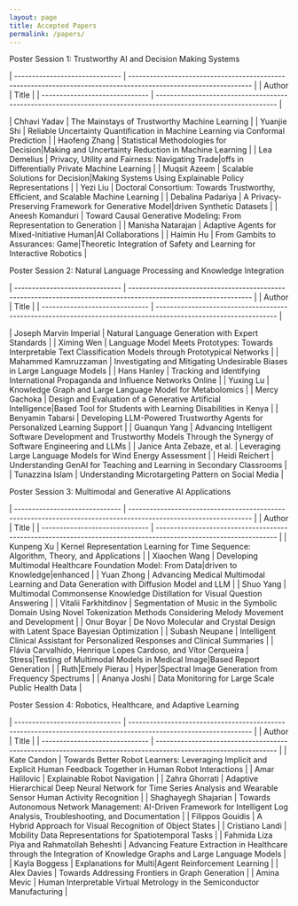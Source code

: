 ```yaml
---
layout: page
title: Accepted Papers
permalink: /papers/
---
```

	
 
Poster Session 1: Trustworthy AI and Decision Making Systems

| ------------------------------ | ---------------------------------------------------------------------------------------------------------------- |
| Author                         | Title                                                                                                            |
| ------------------------------ | ---------------------------------------------------------------------------------------------------------------- |

|	Chhavi Yadav | The Mainstays of Trustworthy Machine Learning		|
|	Yuanjie Shi | Reliable Uncertainty Quantification in Machine Learning via Conformal Prediction		|
|	Haofeng Zhang | Statistical Methodologies for Decision|Making and Uncertainty Reduction in Machine Learning		|
|	Lea Demelius | Privacy, Utility and Fairness: Navigating Trade|offs in Differentially Private Machine Learning		|
|	Muqsit Azeem | Scalable Solutions for Decision|Making Systems Using Explainable Policy Representations		|
|	Yezi Liu | Doctoral Consortium: Towards Trustworthy, Efficient, and Scalable Machine Learning		|
|	Debalina Padariya | A Privacy-Preserving Framework for Generative Model|driven Synthetic Datasets		|
|	Aneesh Komanduri | Toward Causal Generative Modeling: From Representation to Generation		|
|	Manisha Natarajan | Adaptive Agents for Mixed-Initiative Human|AI Collaborations		|
|	Haimin Hu | From Gambits to Assurances: Game|Theoretic Integration of Safety and Learning for Interactive Robotics		|


 Poster Session 2: Natural Language Processing and Knowledge Integration
 
| ------------------------------ | ---------------------------------------------------------------------------------------------------------------- |
| Author                         | Title                                                                                                            |
| ------------------------------ | ---------------------------------------------------------------------------------------------------------------- |

|	Joseph Marvin Imperial | Natural Language Generation with Expert Standards		|
|	Ximing Wen | Language Model Meets Prototypes: Towards Interpretable Text Classification Models through Prototypical Networks		|
|	Mahammed Kamruzzaman | Investigating and Mitigating Undesirable Biases in Large Language Models		|
|	Hans Hanley | Tracking and Identifying International Propaganda and Influence Networks Online		|
|	Yuxing Lu | Knowledge Graph and Large Language Model for Metabolomics		|
|	Mercy Gachoka | Design and Evaluation of a Generative Artificial Intelligence|Based Tool for Students with Learning Disabilities in Kenya		|
|	Benyamin Tabarsi | Developing LLM-Powered Trustworthy Agents for Personalized Learning Support		|
|	Guanqun Yang | Advancing Intelligent Software Development and Trustworthy Models Through the Synergy of Software Engineering and LLMs		|
|	Janice Anta Zebaze, et al. | Leveraging Large Language Models for Wind Energy Assessment		|
|	Heidi Reichert | Understanding GenAI for Teaching and Learning in Secondary Classrooms		|
|	Tunazzina Islam | Understanding Microtargeting Pattern on Social Media		|


 Poster Session 3: Multimodal and Generative AI Applications
 
| ------------------------------ | ---------------------------------------------------------------------------------------------------------------- |
| Author                         | Title                                                                                                            |
| ------------------------------ | ---------------------------------------------------------------------------------------------------------------- |
|	Kunpeng Xu | Kernel Representation Learning for Time Sequence: Algorithm, Theory, and Applications		|
|	Xiaochen Wang | Developing Multimodal Healthcare Foundation Model: From Data|driven to Knowledge|enhanced		|
|	Yuan Zhong | Advancing Medical Multimodal Learning and Data Generation with Diffusion Model and LLM		|
|	Shuo Yang | Multimodal Commonsense Knowledge Distillation for Visual Question Answering		|
|	Vitalii Farkhitdinov | Segmentation of Music in the Symbolic Domain Using Novel Tokenization Methods Considering Melody Movement and Development		|
|	Onur Boyar | De Novo Molecular and Crystal Design with Latent Space Bayesian Optimization		|
|	Subash Neupane | Intelligent Clinical Assistant for Personalized Responses and Clinical Summaries		|
|	Flávia Carvalhido, Henrique Lopes Cardoso, and Vítor Cerqueira | Stress|Testing of Multimodal Models in Medical Image|Based Report Generation		|
|	Ruth|Emely Pierau | Hyper|Spectral Image Generation from Frequency Spectrums		|
|	Ananya Joshi | Data Monitoring for Large Scale Public Health Data		|


Poster Session 4: Robotics, Healthcare, and Adaptive Learning

| ------------------------------ | ---------------------------------------------------------------------------------------------------------------- |
| Author                         | Title                                                                                                            |
| ------------------------------ | ---------------------------------------------------------------------------------------------------------------- |
|	Kate Candon | Towards Better Robot Learners: Leveraging Implicit and Explicit Human Feedback Together in Human Robot Interactions		|
|	Amar Halilovic | Explainable Robot Navigation		|
|	Zahra Ghorrati | Adaptive Hierarchical Deep Neural Network for Time Series Analysis and Wearable Sensor Human Activity Recognition		|
|	Shaghayegh Shajarian | Towards Autonomous Network Management: AI-Driven Framework for Intelligent Log Analysis, Troubleshooting, and Documentation		|
|	Filippos Gouidis | A Hybrid Approach for Visual Recognition of Object States		|
|	Cristiano Landi | Mobility Data Representations for Spatiotemporal Tasks		|
|	Fahmida Liza Piya and Rahmatollah Beheshti | Advancing Feature Extraction in Healthcare through the Integration of Knowledge Graphs and Large Language Models		|
|	Kayla Boggess | Explanations for Multi|Agent Reinforcement Learning		|
|	Alex Davies | Towards Addressing Frontiers in Graph Generation		|
|	Amina Mevic | Human Interpretable Virtual Metrology in the Semiconductor Manufacturing		|
